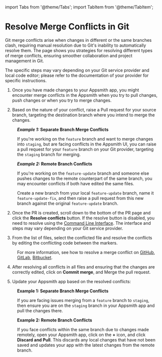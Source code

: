 import Tabs from '@theme/Tabs';
import TabItem from '@theme/TabItem';

# Resolve Merge Conflicts in Git

Git merge conflicts arise when changes in different or the same branches clash, requiring manual resolution due to Git's inability to automatically resolve them. The page shows you strategies for resolving different types of merge conflicts, ensuring smoother collaboration and project management in Git.

The specific steps may vary depending on your Git service provider and local code editor; please refer to the documentation of your provider for specific instructions.


1. Once you have made changes to your Appsmith app, you might encounter merge conflicts in the Appsmith when you try to pull changes, push changes or when you try to merge changes.


2. Based on the nature of your conflict, raise a Pull request for your source branch, targeting the destination branch where you intend to merge the changes.

<dd>

<dd>


***Example 1:* Separate Branch Merge Conflicts**

If you're working on the `feature` branch and want to merge changes into `staging`, but are facing conflicts in the Appsmith UI, you can raise a pull request for your `feature` branch on your Git provider, targeting the `staging` branch for merging.


   <ZoomImage src="/img/branch-issue-1.png" alt="" caption=""/>



***Example 2:* Remote Branch Conflicts**

  If you're working on the `feature-update` branch and someone else pushes changes to the remote counterpart of the same branch, you may encounter conflicts if both have edited the same files. 

Create a new branch from your local `feature-update` branch, name it `feature-update-fix`, and then raise a pull request from this new branch against the original `feature-update` branch.


   <ZoomImage src="/img/remote-issue1.png" alt="" caption=""/>


</dd>
</dd>


2. Once the PR is created, scroll down to the bottom of the PR page and click the **Resolve conflicts** button. If the resolve button is disabled, you need to resolve using the [Command Line Interface](https://docs.github.com/en/pull-requests/collaborating-with-pull-requests/addressing-merge-conflicts/resolving-a-merge-conflict-using-the-command-line). The interface and steps may vary depending on your Git service provider.

<dd>

<ZoomImage src="/img/conflicts-git-ui.png" alt="" caption=""/>

</dd>

3. From the list of files, select the conflicted file and resolve the conflicts by editing the conflicting code between the markers.

<dd>



For more information, see how to resolve a merge conflict on [GitHub](https://docs.github.com/en/pull-requests/collaborating-with-pull-requests/addressing-merge-conflicts/resolving-a-merge-conflict-on-github), [GitLab](https://docs.gitlab.com/ee/user/project/merge_requests/conflicts.html#methods-of-resolving-conflicts), [Bitbucket](https://support.atlassian.com/bitbucket-cloud/docs/resolve-merge-conflicts/).
 

</dd>

4. After resolving all conflicts in all files and ensuring that the changes are correctly edited, click on **Commit merge**, and Merge the pull request.

5. Update your Appsmith app based on the resolved conflicts:

<dd>

**Example 1: Separate Branch Merge Conflicts**


If you are facing issues merging from a `feature` branch to `staging`, then ensure you are on the `staging` branch in your Appsmith app and pull the changes there.

**Example 2: Remote Branch Conflicts**


If you face conflicts within the same branch due to changes made remotely, open your Appsmith app, click on the **+** icon, and click **Discard and Pull**. This discards any local changes that have not been saved and updates your app with the latest changes from the remote branch.








</dd>



